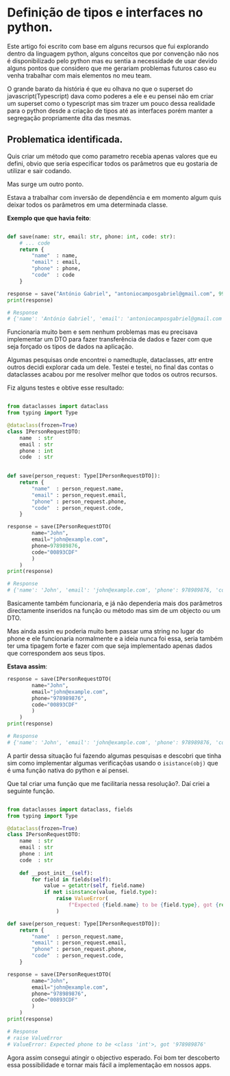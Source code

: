 # Definição de tipos e interfaces no python.

Este artigo foi escrito com base em alguns recursos que fui explorando dentro da linguagem python, alguns conceitos que por convenção não nos é disponibilizado pelo python mas eu
sentia a necessidade de usar devido alguns pontos que considero que me gerariam problemas
futuros caso eu venha trabalhar com mais elementos no meu team.

O grande barato da história é que eu olhava no que o superset do javascript(Typescript)
dava como poderes a ele e eu pensei não em criar um superset como o typescript mas sim
trazer um pouco dessa realidade para o python desde a criação de tipos até as interfaces porém
manter a segregação propriamente dita das mesmas.

## Problematica identificada.

Quis criar um método que como parametro recebia apenas valores que eu defini, obvio que seria especificar todos os parâmetros que eu gostaria de utilizar e sair codando.

Mas surge um outro ponto.

Estava a trabalhar com inversão de dependência e em momento algum quis deixar todos os parâmetros em uma determinada classe.

**Exemplo que que havia feito**:

```python

def save(name: str, email: str, phone: int, code: str):
    # ... code
    return {
        "name"  : name,
        "email" : email,
        "phone" : phone,
        "code"  : code
    }    

response = save("António Gabriel", "antoniocamposgabriel@gmail.com", 998987884, "00893CDF")
print(response)

# Response
# {'name': 'António Gabriel', 'email': 'antoniocamposgabriel@gmail.com', 'phone': 998987884, 'code': '00893CDF'}

```

Funcionaria muito bem e sem nenhum problemas mas eu precisava implementar um DTO para fazer transferência de dados e fazer com que seja forçado os tipos de dados na aplicação.

Algumas pesquisas onde encontrei o namedtuple, dataclasses, attr entre outros decidi explorar cada um dele. Testei e testei, no final das contas o dataclasses acabou por me resolver melhor que todos os outros recursos.

Fiz alguns testes e obtive esse resultado:

```python

from dataclasses import dataclass
from typing import Type

@dataclass(frozen=True)
class IPersonRequestDTO:
    name  : str
    email : str 
    phone : int 
    code  : str
    

def save(person_request: Type[IPersonRequestDTO]):
    return {
        "name"  : person_request.name,
        "email" : person_request.email,
        "phone" : person_request.phone,
        "code"  : person_request.code,
    }

response = save(IPersonRequestDTO(
        name="John", 
        email="john@example.com", 
        phone=978989876, 
        code="00893CDF"
        )
    )
print(response)

# Response
# {'name': 'John', 'email': 'john@example.com', 'phone': 978989876, 'code': '00893CDF'}
```

Basicamente também funcionaria, e já não dependeria mais dos parâmetros directamente inseridos na função ou método mas sim de um objecto ou um DTO.

Mas ainda assim eu poderia muito bem passar uma string no lugar do phone e ele funcionaria normalmente e a ideia nunca foi essa, seria também ter uma tipagem forte e fazer com que seja implementado apenas dados que correspondem aos seus tipos.

**Estava assim**:

```python
response = save(IPersonRequestDTO(
        name="John", 
        email="john@example.com", 
        phone="978989876", 
        code="00893CDF"
        )
    )
print(response)

# Response
# {'name': 'John', 'email': 'john@example.com', 'phone': 978989876, 'code': '00893CDF'}
```

A partir dessa situação fui fazendo algumas pesquisas e descobri que tinha sim como implementar algumas verificaçõas usando o `isistance(obj)` que é uma função nativa do python e aí pensei.

Que tal criar uma função que me facilitaria nessa resolução?.
Daí criei a seguinte função.

```python

from dataclasses import dataclass, fields
from typing import Type

@dataclass(frozen=True)
class IPersonRequestDTO:
    name  : str
    email : str 
    phone : int 
    code  : str
    
    def __post_init__(self):
        for field in fields(self):
            value = getattr(self, field.name)
            if not isinstance(value, field.type):
                raise ValueError(
                    f"Expected {field.name} to be {field.type}, got {repr(value)}"
                )

def save(person_request: Type[IPersonRequestDTO]):
    return {
        "name"  : person_request.name,
        "email" : person_request.email,
        "phone" : person_request.phone,
        "code"  : person_request.code,
    }

response = save(IPersonRequestDTO(
        name="John", 
        email="john@example.com", 
        phone="978989876", 
        code="00893CDF"
        )
    )
print(response)

# Response
# raise ValueError
# ValueError: Expected phone to be <class 'int'>, got '978989876'

```

Agora assim consegui atingir o objectivo esperado.
Foi bom ter descoberto essa possibilidade e tornar mais fácil a implementação em nossos apps.
